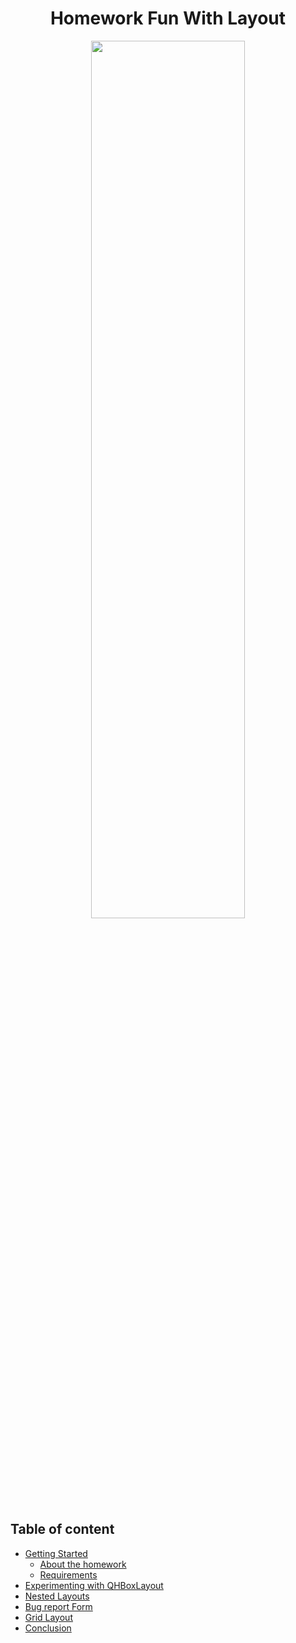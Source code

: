 <h1 align="center">Homework Fun With Layout</h1>
<p align="center">
  <img align="center" width="70%" height="60%" src="https://user-images.githubusercontent.com/72691265/140589171-2bfe87fc-c738-442e-b0d5-9f2cfecd1139.png"/>
</p>

## Table of content
* [Getting Started](#general-info)
  * [About the homework](#intro)
  * [Requirements](#setup)
* [Experimenting with QHBoxLayout](#HL)
* [Nested Layouts](#nestedL)
* [Bug report Form](#report)
* [Grid Layout](#grid)
* [Conclusion](#sum)
      

